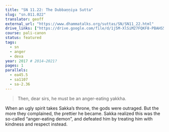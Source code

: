 ```yaml
---
title: "SN 11.22: The Dubbaṇṇiya Sutta"
slug: "sn.011.022"
translator: geoff
external_url: "https://www.dhammatalks.org/suttas/SN/SN11_22.html"
drive_links: ["https://drive.google.com/file/d/1j5M-XlSiM27FQKF8-PBAHS5o6SB2O5yA/view?usp=drivesdk"]
course: pali-canon
status: featured
tags:
  - sn
  - anger
  - deva
year: 2017 # 2014–2021?
pages: 1
parallels:
  - ea45.5
  - sa1107
  - sa-2.36
---
```


> Then, dear sirs, he must be an anger-eating yakkha.

When an ugly spirit takes Sakka’s throne, the gods were outraged. But the more they complained, the prettier he became. Sakka realized this was the so-called “anger-eating demon”, and defeated him by treating him with kindness and respect instead.

